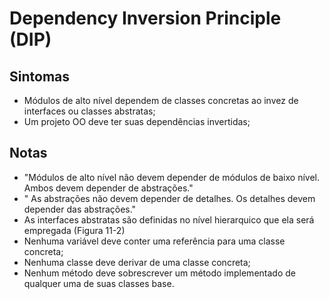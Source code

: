 # Dependency Inversion Principle (DIP)

## Sintomas
- Módulos de alto nível dependem de classes concretas ao invez de interfaces ou classes abstratas;
- Um projeto OO deve ter suas dependências invertidas;

## Notas
-  "Módulos de alto nível não devem depender de módulos de baixo nível. Ambos devem depender de abstrações."
- " As abstrações não devem depender de detalhes. Os detalhes devem depender das abstrações."
- As interfaces abstratas são definidas no nível hierarquico que ela será empregada (Figura 11-2)
- Nenhuma variável deve conter uma referência para uma classe concreta;
- Nenhuma classe deve derivar de uma classe concreta;
-  Nenhum método deve sobrescrever um método implementado de qualquer uma de suas classes base.